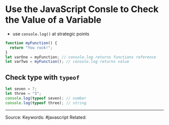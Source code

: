 # Use the JavaScript Consle to Check the Value of a Variable
- use `console.log()` at strategic points
```js
function myFunction() {
  return "You rock!";
}
let varOne = myFunction; // console.log returns functions reference
let varTwo = myFunction(); // console.log returns value
```

## Check type with `typeof`
```js
let seven = 7;
let three = "3";
console.log(typeof seven); // number
console.log(typeof three); // string
```

---
Source:
Keywords: #javascript 
Related: